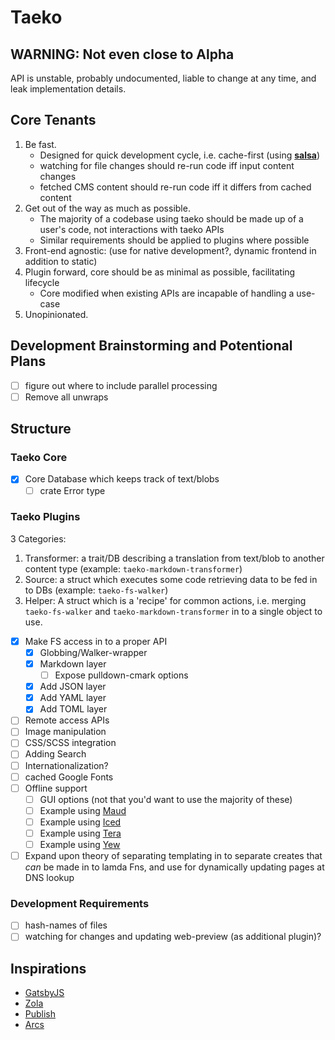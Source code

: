 # Taeko

## WARNING: Not even close to Alpha

API is unstable, probably undocumented, liable to change at any time, and leak implementation details.

## Core Tenants

1. Be fast.
   - Designed for quick development cycle, i.e. cache-first (using [**salsa**](https://crates.io/crates/salsa))
   - watching for file changes should re-run code iff input content changes
   - fetched CMS content should re-run code iff it differs from cached content
2. Get out of the way as much as possible.
   - The majority of a codebase using taeko should be made up of a user's code, not interactions with taeko APIs
   - Similar requirements should be applied to plugins where possible
3. Front-end agnostic: (use for native development?, dynamic frontend in addition to static)
4. Plugin forward, core should be as minimal as possible, facilitating lifecycle
   - Core modified when existing APIs are incapable of handling a use-case
5. Unopinionated.

## Development Brainstorming and Potentional Plans

- [ ] figure out where to include parallel processing
- [ ] Remove all unwraps

## Structure

### Taeko Core

- [x] Core Database which keeps track of text/blobs
  - [ ] crate Error type

### Taeko Plugins

3 Categories:
1. Transformer: a trait/DB describing a translation from text/blob to another content type (example: `taeko-markdown-transformer`)
2. Source: a struct which executes some code retrieving data to be fed in to DBs (example: `taeko-fs-walker`)
3. Helper: A struct which is a 'recipe' for common actions, i.e. merging `taeko-fs-walker` and `taeko-markdown-transformer` in to a single object to use.

- [x] Make FS access in to a proper API
  - [x] Globbing/Walker-wrapper
  - [x] Markdown layer
    - [ ] Expose pulldown-cmark options
  - [x] Add JSON layer
  - [x] Add YAML layer
  - [x] Add TOML layer
- [ ] Remote access APIs
- [ ] Image manipulation
- [ ] CSS/SCSS integration
- [ ] Adding Search
- [ ] Internationalization?
- [ ] cached Google Fonts
- [ ] Offline support
  - [ ] GUI options (not that you'd want to use the majority of these)
  - [ ] Example using [Maud](https://crates.io/crates/maud)
  - [ ] Example using [Iced](https://crates.io/crates/iced)
  - [ ] Example using [Tera](https://crates.io/crates/tera)
  - [ ] Example using [Yew](https://crates.io/crates/yew)
- [ ] Expand upon theory of separating templating in to separate creates that _can_ be made in to lamda Fns, and use for dynamically updating pages at DNS lookup

### Development Requirements

- [ ] hash-names of files
- [ ] watching for changes and updating web-preview (as additional plugin)?

## Inspirations

- [GatsbyJS](https://github.com/gatsbyjs/gatsby)
- [Zola](https://github.com/getzola/zola)
- [Publish](https://github.com/JohnSundell/Publish)
- [Arcs](https://github.com/Michael-F-Bryan/arcs)